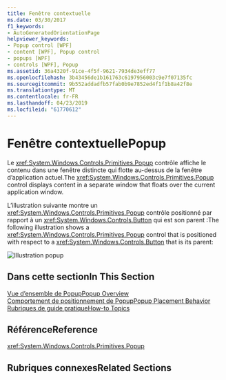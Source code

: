 ```yaml
---
title: Fenêtre contextuelle
ms.date: 03/30/2017
f1_keywords:
- AutoGeneratedOrientationPage
helpviewer_keywords:
- Popup control [WPF]
- content [WPF], Popup control
- popups [WPF]
- controls [WPF], Popup
ms.assetid: 36a4320f-91ce-4f5f-9621-7934de3eff77
ms.openlocfilehash: 3b43456de1b161763c6197956003c9e7f07135fc
ms.sourcegitcommit: 9b552addadfb57fab0b9e7852ed4f1f1b8a42f8e
ms.translationtype: MT
ms.contentlocale: fr-FR
ms.lasthandoff: 04/23/2019
ms.locfileid: "61770612"
---
```

# <a name="popup"></a><span data-ttu-id="8cae3-102">Fenêtre contextuelle</span><span class="sxs-lookup"><span data-stu-id="8cae3-102">Popup</span></span>
<span data-ttu-id="8cae3-103">Le <xref:System.Windows.Controls.Primitives.Popup> contrôle affiche le contenu dans une fenêtre distincte qui flotte au-dessus de la fenêtre d’application actuel.</span><span class="sxs-lookup"><span data-stu-id="8cae3-103">The <xref:System.Windows.Controls.Primitives.Popup> control displays content in a separate window that floats over the current application window.</span></span>  
  
 <span data-ttu-id="8cae3-104">L’illustration suivante montre un <xref:System.Windows.Controls.Primitives.Popup> contrôle positionné par rapport à un <xref:System.Windows.Controls.Button> qui est son parent :</span><span class="sxs-lookup"><span data-stu-id="8cae3-104">The following illustration shows a <xref:System.Windows.Controls.Primitives.Popup> control that is positioned with respect to a <xref:System.Windows.Controls.Button> that is its parent:</span></span>  
  
 ![Illustration popup](./media/popup/popup-picture-button.jpg)  
  
## <a name="in-this-section"></a><span data-ttu-id="8cae3-106">Dans cette section</span><span class="sxs-lookup"><span data-stu-id="8cae3-106">In This Section</span></span>  
 [<span data-ttu-id="8cae3-107">Vue d’ensemble de Popup</span><span class="sxs-lookup"><span data-stu-id="8cae3-107">Popup Overview</span></span>](popup-overview.md)  
 [<span data-ttu-id="8cae3-108">Comportement de positionnement de Popup</span><span class="sxs-lookup"><span data-stu-id="8cae3-108">Popup Placement Behavior</span></span>](popup-placement-behavior.md)  
 [<span data-ttu-id="8cae3-109">Rubriques de guide pratique</span><span class="sxs-lookup"><span data-stu-id="8cae3-109">How-to Topics</span></span>](popup-how-to-topics.md)  
  
## <a name="reference"></a><span data-ttu-id="8cae3-110">Référence</span><span class="sxs-lookup"><span data-stu-id="8cae3-110">Reference</span></span>  
 <xref:System.Windows.Controls.Primitives.Popup>  
  
## <a name="related-sections"></a><span data-ttu-id="8cae3-111">Rubriques connexes</span><span class="sxs-lookup"><span data-stu-id="8cae3-111">Related Sections</span></span>
